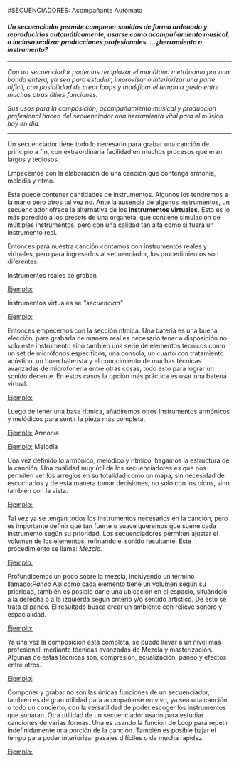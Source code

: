 #SECUENCIADORES: Acompañante Autómata


#### *Un secuenciador permite componer sonidos de forma ordenada y reproducirlos automáticamente, usarse como acompañamiento musical, o incluso realizar producciones profesionales.  ...¿herramienta o instrumento?*



----


*Con un secuenciador podemos remplazar el monótono metrónomo por una banda entera, ya sea para estudiar, improvisar o interiorizar una parte difícil, con posibilidad de crear loops y modificar el tempo a gusto entre muchas otras útiles funciones.*

*Sus usos para la composición, acompañamiento musical y producción profesional hacen del secuenciador una herramienta vital para el músico hoy en dia.*



----

     
     
     
     
       
       
       
Un secuenciador tiene todo lo necesario para grabar una canción de principio a fin, con extraordinaria facilidad en muchos procesos que eran largos y tediosos.

Empecemos con la elaboración de una canción que contenga armonía, melodía y ritmo.

Esta puede contener cantidades de instrumentos. Algunos los tendremos a la mano pero otros tal vez no.
Ante la ausencia de algunos instrumentos, un secuenciador ofrece la alternativa de los **Instrumentos virtuales.**
Esto es lo más parecido a los presets de una organeta, que contiene simulación de múltiples instrumentos, pero con una calidad tan alta como si fuera un instrumento real.

Entonces para nuestra canción contamos con instrumentos reales y virtuales, pero para ingresarlos al secuenciador, los procedimientos son diferentes:

Instrumentos reales se graban

[Ejemplo:]()

Instrumentos virtuales se *"secuencian"*


[Ejemplo:]()

Entonces empecemos con la sección rítmica.
Una batería es una buena elección, para grabarla de manera real es necesario tener a disposición no solo este instrumento sino también una serie de elementos técnicos como un set de micrófonos específicos, una consola, un cuarto con tratamiento acústico, un buen baterista y el conocimiento de muchas técnicas avanzadas de microfoneria entre otras cosas, todo esto para lograr un sonido decente.  En estos casos la opción más práctica es usar una batería virtual.

[Ejemplo:]()


Luego de tener una base rítmica, añadiremos otros instrumentos armónicos y melódicos para sentir la pieza más completa.


[Ejemplo:]()  Armonía



[Ejemplo:]()   Melodía


Una vez definido lo armónico, melódico y rítmico, hagamos la estructura de la canción. 
Una cualidad muy útil de los secuenciadores es que nos permiten ver los arreglos en su totalidad como un mapa, sin necesidad de escucharlos y de esta manera tomar decisiones, no solo con los oídos, sino también con la vista.



[Ejemplo:]()


Tal vez ya se tengan todos los instrumentos necesarios en la canción, pero es importante definir qué tan fuerte o suave queremos que suene cada instrumento según su prioridad. Los secuenciadores permiten ajustar el volumen de los elementos, refinando el sonido resultante. Este procedimiento se llama: *Mezcla.*


[Ejemplo:]()

Profundicemos un poco sobre la mezcla, incluyendo un término llamado:*Paneo*
Así como cada elemento tiene un volumen según su prioridad,  también es posible darle una ubicación en el espacio, situándolo a la derecha o a la izquierda según criterio y/o sentido artístico. De esto se trata el paneo.
El resultado busca crear un ambiente con relieve sonoro y espacialidad.


[Ejemplo:]()




Ya una vez la composición está completa, se puede llevar a un nivel más profesional, mediante técnicas avanzadas de Mezcla y masterización. Algunas de estas técnicas son, compresión, ecualización, paneo y efectos entre otros.

[Ejemplo:]()






Componer y grabar no son las únicas funciones de un secuenciador, también es de gran utilidad para acompañarse en vivo, ya sea una canción o todo un concierto, con la versatilidad de poder escoger los instrumentos que sonaran. Otra utilidad de un secuenciador usarlo para estudiar canciones de varias formas.  Una es usando la función de Loop para repetir indefinidamente una porción de la canción. También es posible bajar el tempo para poder interiorizar pasajes difíciles o de mucha rapidez.






 [Ejemplo:]()


